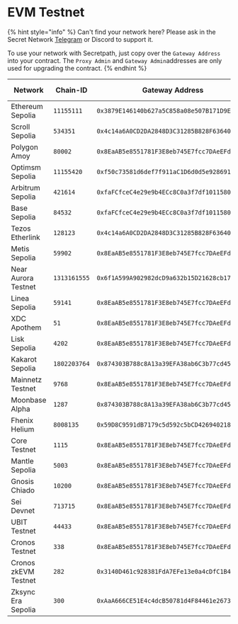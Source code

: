 # EVM Testnet

{% hint style="info" %}
Can't find your network here? Please ask in the Secret Network [Telegram](https://t.me/SCRTCommunity) or Discord to support it.&#x20;



To use your network with Secretpath, just copy over the `Gateway Address` into your contract. The `Proxy Admin` and `Gateway Admin`addresses are only used for upgrading the contract.
{% endhint %}

<table data-full-width="true"><thead><tr><th>Network</th><th>Chain-ID</th><th>Gateway Address</th><th>Proxy Admin (for upgrading)</th><th width="146">Gateway Admin (for upgrades)</th><th>Implementation Address</th><th>Contract Version</th></tr></thead><tbody><tr><td>Ethereum Sepolia</td><td><code>11155111</code></td><td><code>0x3879E146140b627a5C858a08e507B171D9E43139</code></td><td><code>0x38476c18226C98C821eE1DFc368D49691d44cE68</code></td><td><code>0xf80acFEC31073b08966b5b4E3968CCA498F62075</code></td><td><code>0x0B6c705db59f7f02832d66B97b03E9EB3c0b4AAB</code></td><td><code>0.2.5</code></td></tr><tr><td>Scroll Sepolia</td><td><code>534351</code></td><td><code>0x4c14a6A0CD2DA2848D3C31285B828F6364087735</code></td><td><code>0xCbA9277ccf3Ce4e217D983FB141dcDAa0b66bF8f</code></td><td><code>0xf80acFEC31073b08966b5b4E3968CCA498F62075</code></td><td></td><td><code>0.2.0-beta</code></td></tr><tr><td>Polygon Amoy</td><td><code>80002</code></td><td><code>0x8EaAB5e8551781F3E8eb745E7fcc7DAeEFd27b1f</code></td><td><code>0xb352D4449dC7355d4478784027d7AfAe69843085</code></td><td><code>0xf80acFEC31073b08966b5b4E3968CCA498F62075</code></td><td></td><td><code>0.2.0</code></td></tr><tr><td>Optimsm Sepolia</td><td><code>11155420</code></td><td><code>0xf50c73581d6def7f911aC1D6d0d5e928691AAa9E</code></td><td><code>0x0f119D36896631E7202F20E6aC5a66485Fe871Cd</code></td><td><code>0xf80acFEC31073b08966b5b4E3968CCA498F62075</code></td><td></td><td><code>0.1.0</code></td></tr><tr><td>Arbitrum Sepolia</td><td><code>421614</code></td><td><code>0xfaFCfceC4e29e9b4ECc8C0a3f7df1011580EEEf2</code></td><td><code>0xdDC6d94d9f9FBb0524f069882d7C98241040472E</code></td><td><code>0xf80acFEC31073b08966b5b4E3968CCA498F62075</code></td><td></td><td><code>0.1.0</code></td></tr><tr><td>Base Sepolia</td><td><code>84532</code></td><td><code>0xfaFCfceC4e29e9b4ECc8C0a3f7df1011580EEEf2</code></td><td><code>0xdDC6d94d9f9FBb0524f069882d7C98241040472E</code></td><td><code>0xf80acFEC31073b08966b5b4E3968CCA498F62075</code></td><td></td><td><code>0.1.0</code></td></tr><tr><td>Tezos Etherlink </td><td><code>128123</code></td><td><code>0x4c14a6A0CD2DA2848D3C31285B828F6364087735</code></td><td><code>0xCbA9277ccf3Ce4e217D983FB141dcDAa0b66bF8f</code></td><td><code>0xf80acFEC31073b08966b5b4E3968CCA498F62075</code></td><td></td><td><code>0.2.3</code></td></tr><tr><td>Metis Sepolia </td><td><code>59902</code></td><td><code>0x8EaAB5e8551781F3E8eb745E7fcc7DAeEFd27b1f</code></td><td><code>0xb352D4449dC7355d4478784027d7AfAe69843085</code></td><td><code>0xf80acFEC31073b08966b5b4E3968CCA498F62075</code></td><td></td><td><code>0.2.0</code></td></tr><tr><td>Near Aurora Testnet</td><td><code>1313161555</code></td><td><code>0x6f1A599A902982dcD9a632b15D21628cb17f5Cd2</code></td><td><code>0x2171F60CD80b25b39ACf7648Efc200d115ED6aAE</code></td><td><code>0xf80acFEC31073b08966b5b4E3968CCA498F62075</code></td><td></td><td><code>0.2.0</code></td></tr><tr><td>Linea Sepolia</td><td><code>59141</code></td><td><code>0x8EaAB5e8551781F3E8eb745E7fcc7DAeEFd27b1f</code></td><td><code>0xb352D4449dC7355d4478784027d7AfAe69843085</code></td><td><code>0xf80acFEC31073b08966b5b4E3968CCA498F62075</code></td><td></td><td><code>0.2.0</code></td></tr><tr><td>XDC Apothem</td><td><code>51</code></td><td><code>0x8EaAB5e8551781F3E8eb745E7fcc7DAeEFd27b1f</code></td><td><code>0xb352D4449dC7355d4478784027d7AfAe69843085</code></td><td><code>0xf80acFEC31073b08966b5b4E3968CCA498F62075</code></td><td></td><td><code>0.2.0</code></td></tr><tr><td>Lisk Sepolia</td><td><code>4202</code></td><td><code>0x8EaAB5e8551781F3E8eb745E7fcc7DAeEFd27b1f</code></td><td><code>0xb352D4449dC7355d4478784027d7AfAe69843085</code></td><td><code>0xf80acFEC31073b08966b5b4E3968CCA498F62075</code></td><td></td><td><code>0.2.3</code></td></tr><tr><td>Kakarot Sepolia</td><td><code>1802203764</code></td><td><code>0x874303B788c8A13a39EFA38ab6C3b77cd4578129</code></td><td><code>0xd3C10BA03470fbD905046705824DeB047B8aAB54</code></td><td><code>0xf80acFEC31073b08966b5b4E3968CCA498F62075</code></td><td></td><td><code>0.2.0</code></td></tr><tr><td>Mainnetz Testnet</td><td><code>9768</code></td><td><code>0x8EaAB5e8551781F3E8eb745E7fcc7DAeEFd27b1f</code></td><td><code>0xb352D4449dC7355d4478784027d7AfAe69843085</code></td><td><code>0xbb6B8abe049466f637b3Ac648E7Dd9850E193346</code></td><td></td><td><code>0.2.3</code></td></tr><tr><td>Moonbase Alpha</td><td><code>1287</code></td><td><code>0x874303B788c8A13a39EFA38ab6C3b77cd4578129</code></td><td><code>0xd3C10BA03470fbD905046705824DeB047B8aAB54</code></td><td><code>0xf80acFEC31073b08966b5b4E3968CCA498F62075</code></td><td></td><td><code>0.2.3</code></td></tr><tr><td>Fhenix Helium</td><td><code>8008135</code></td><td><code>0x59D8C9591dB7179c5d592c5bCD42694021885aFC</code></td><td><code>0x11791a1D6Ade2A398f186Efa6992AdA12F9f87b4</code></td><td><code>0xbb6B8abe049466f637b3Ac648E7Dd9850E193346</code></td><td></td><td><code>0.2.3</code></td></tr><tr><td>Core Testnet</td><td><code>1115</code></td><td><code>0x8EaAB5e8551781F3E8eb745E7fcc7DAeEFd27b1f</code></td><td><code>0xb352D4449dC7355d4478784027d7AfAe69843085</code></td><td><code>0xf80acFEC31073b08966b5b4E3968CCA498F62075</code></td><td></td><td><code>0.2.3</code></td></tr><tr><td>Mantle Sepolia</td><td><code>5003</code></td><td><code>0x8EaAB5e8551781F3E8eb745E7fcc7DAeEFd27b1f</code></td><td><code>0xb352D4449dC7355d4478784027d7AfAe69843085</code></td><td><code>0xf80acFEC31073b08966b5b4E3968CCA498F62075</code></td><td></td><td><code>0.2.3</code></td></tr><tr><td>Gnosis Chiado</td><td><code>10200</code></td><td><code>0x8EaAB5e8551781F3E8eb745E7fcc7DAeEFd27b1f</code></td><td><code>0xb352D4449dC7355d4478784027d7AfAe69843085</code></td><td><code>0xf80acFEC31073b08966b5b4E3968CCA498F62075</code></td><td></td><td><code>0.2.3</code></td></tr><tr><td>Sei Devnet</td><td><code>713715</code></td><td><code>0x8EaAB5e8551781F3E8eb745E7fcc7DAeEFd27b1f</code></td><td><code>0xb352D4449dC7355d4478784027d7AfAe69843085</code></td><td><code>0xf80acFEC31073b08966b5b4E3968CCA498F62075</code></td><td></td><td><code>0.2.3</code></td></tr><tr><td>UBIT Testnet</td><td><code>44433</code></td><td><code>0x8EaAB5e8551781F3E8eb745E7fcc7DAeEFd27b1f</code></td><td><code>0xb352D4449dC7355d4478784027d7AfAe69843085</code></td><td><code>0xf80acFEC31073b08966b5b4E3968CCA498F62075</code></td><td></td><td><code>0.2.3</code></td></tr><tr><td>Cronos Testnet</td><td><code>338</code></td><td><code>0x8EaAB5e8551781F3E8eb745E7fcc7DAeEFd27b1f</code></td><td><code>0xb352D4449dC7355d4478784027d7AfAe69843085</code></td><td><code>0xbb6B8abe049466f637b3Ac648E7Dd9850E193346</code></td><td></td><td><code>0.2.3</code></td></tr><tr><td>Cronos zkEVM Testnet</td><td><code>282</code></td><td><code>0x3140D461c928381FdA7EFe13e0a4cDfC1B4eE540</code></td><td><code>0xde560cDC9A8021dCeDE787e82624D8Ef6bD4A411</code></td><td><code>0xbb6B8abe049466f637b3Ac648E7Dd9850E193346</code></td><td></td><td><code>0.2.3</code></td></tr><tr><td>Zksync Era Sepolia</td><td><code>300</code></td><td><code>0xAaA666CE51E4c4dcB50781d4F84461e267392fC9</code></td><td><code>0x3E2168C2B67825188e02EdDFF8e67C3825E418Ea</code></td><td><code>0xbb6B8abe049466f637b3Ac648E7Dd9850E193346</code></td><td></td><td><code>0.2.3</code></td></tr></tbody></table>

